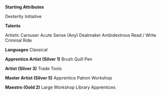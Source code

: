 **Starting Attributes**

Dexterity
Initiative

**Talents**

Artistic
Carouser
Acute Sense (Any)
Dealmaker
Ambidextrous
Read / Write
Criminal
Ride

**Languages**
Classical

**Apprentice Artist (Silver 1)**
Brush
Quill Pen

**Artist (Silver 3)**
Trade Tools

**Master Artist (Silver 5)**
Apprentice
Patron
Workshop

**Maestro (Gold 2)**
Large Workshop
Library
Apprentices